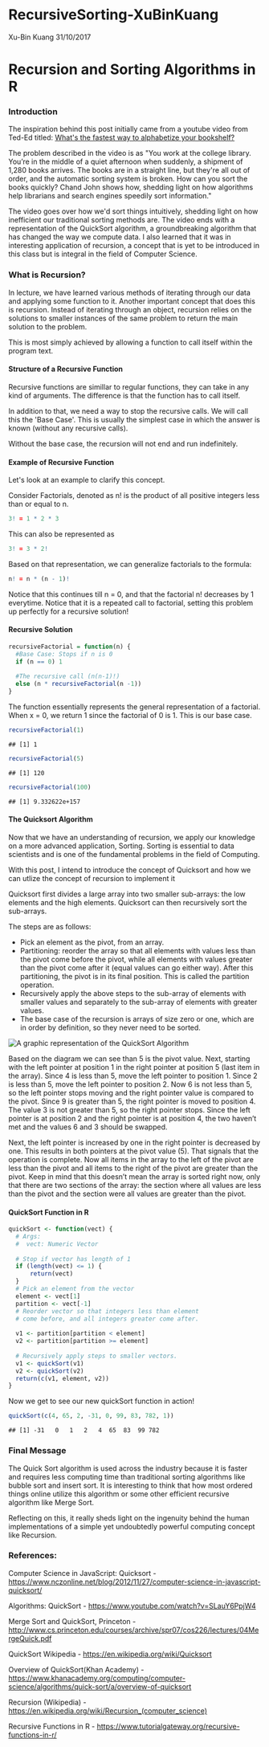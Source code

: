 RecursiveSorting-XuBinKuang
================
Xu-Bin Kuang
31/10/2017

Recursion and Sorting Algorithms in R
=====================================

### Introduction

The inspiration behind this post initially came from a youtube video from Ted-Ed titled: [What's the fastest way to alphabetize your bookshelf?](https://www.youtube.com/watch?v=WaNLJf8xzC4)

The problem described in the video is as "You work at the college library. You’re in the middle of a quiet afternoon when suddenly, a shipment of 1,280 books arrives. The books are in a straight line, but they're all out of order, and the automatic sorting system is broken. How can you sort the books quickly? Chand John shows how, shedding light on how algorithms help librarians and search engines speedily sort information."

The video goes over how we'd sort things intuitively, shedding light on how inefficient our traditional sorting methods are. The video ends with a representation of the QuickSort algorithm, a groundbreaking algorithm that has changed the way we compute data. I also learned that it was in interesting application of recursion, a concept that is yet to be introduced in this class but is integral in the field of Computer Science.

### What is Recursion?

In lecture, we have learned various methods of iterating through our data and applying some function to it. Another important concept that does this is recursion. Instead of iterating through an object, recursion relies on the solutions to smaller instances of the same problem to return the main solution to the problem.

This is most simply achieved by allowing a function to call itself within the program text.

#### Structure of a Recursive Function

Recursive functions are simillar to regular functions, they can take in any kind of arguments. The difference is that the function has to call itself.

In addition to that, we need a way to stop the recursive calls. We will call this the 'Base Case'. This is usually the simplest case in which the answer is known (without any recursive calls).

Without the base case, the recursion will not end and run indefinitely.

#### Example of Recursive Function

Let's look at an example to clarify this concept.

Consider Factorials, denoted as n! is the product of all positive integers less than or equal to n.

``` r
3! = 1 * 2 * 3  
```

This can also be represented as

``` r
3! = 3 * 2!
```

Based on that representation, we can generalize factorials to the formula:

``` r
n! = n * (n - 1)!
```

Notice that this continues till n = 0, and that the factorial n! decreases by 1 everytime. Notice that it is a repeated call to factorial, setting this problem up perfectly for a recursive solution!

#### Recursive Solution

``` r
recursiveFactorial = function(n) {
  #Base Case: Stops if n is 0
  if (n == 0) 1 
  
  #The recursive call (n(n-1)!)
  else (n * recursiveFactorial(n -1))
}
```

The function essentially represents the general representation of a factorial. When x = 0, we return 1 since the factorial of 0 is 1. This is our base case.

``` r
recursiveFactorial(1)
```

    ## [1] 1

``` r
recursiveFactorial(5)
```

    ## [1] 120

``` r
recursiveFactorial(100)
```

    ## [1] 9.332622e+157

#### The Quicksort Algorithm

Now that we have an understanding of recursion, we apply our knowledge on a more advanced application, Sorting. Sorting is essential to data scientists and is one of the fundamental problems in the field of Computing.

With this post, I intend to introduce the concept of Quicksort and how we can utlize the concept of recursion to implement it

Quicksort first divides a large array into two smaller sub-arrays: the low elements and the high elements. Quicksort can then recursively sort the sub-arrays.

The steps are as follows:

-   Pick an element as the pivot, from an array.
-   Partitioning: reorder the array so that all elements with values less than the pivot come before the pivot, while all elements with values greater than the pivot come after it (equal values can go either way). After this partitioning, the pivot is in its final position. This is called the partition operation.
-   Recursively apply the above steps to the sub-array of elements with smaller values and separately to the sub-array of elements with greater values.
-   The base case of the recursion is arrays of size zero or one, which are in order by definition, so they never need to be sorted.

![A graphic representation of the QuickSort Algorithm](../Images/quicksort_partition1.png)

Based on the diagram we can see than 5 is the pivot value. Next, starting with the left pointer at position 1 in the right pointer at position 5 (last item in the array). Since 4 is less than 5, move the left pointer to position 1. Since 2 is less than 5, move the left pointer to position 2. Now 6 is not less than 5, so the left pointer stops moving and the right pointer value is compared to the pivot. Since 9 is greater than 5, the right pointer is moved to position 4. The value 3 is not greater than 5, so the right pointer stops. Since the left pointer is at position 2 and the right pointer is at position 4, the two haven’t met and the values 6 and 3 should be swapped.

Next, the left pointer is increased by one in the right pointer is decreased by one. This results in both pointers at the pivot value (5). That signals that the operation is complete. Now all items in the array to the left of the pivot are less than the pivot and all items to the right of the pivot are greater than the pivot. Keep in mind that this doesn’t mean the array is sorted right now, only that there are two sections of the array: the section where all values are less than the pivot and the section were all values are greater than the pivot.

#### QuickSort Function in R

``` r
quickSort <- function(vect) {
  # Args:
  #  vect: Numeric Vector
  
  # Stop if vector has length of 1
  if (length(vect) <= 1) {
      return(vect)
  }
  # Pick an element from the vector
  element <- vect[1]
  partition <- vect[-1]
  # Reorder vector so that integers less than element
  # come before, and all integers greater come after.
  
  v1 <- partition[partition < element]
  v2 <- partition[partition >= element]
  
  # Recursively apply steps to smaller vectors.
  v1 <- quickSort(v1)
  v2 <- quickSort(v2)
  return(c(v1, element, v2))
}
```

Now we get to see our new quickSort function in action!

``` r
quickSort(c(4, 65, 2, -31, 0, 99, 83, 782, 1))
```

    ## [1] -31   0   1   2   4  65  83  99 782

### Final Message

The Quick Sort algorithm is used across the industry because it is faster and requires less computing time than traditional sorting algorithms like bubble sort and insert sort. It is interesting to think that how most ordered things online utilize this algorithm or some other efficient recursive algorithm like Merge Sort.

Reflecting on this, it really sheds light on the ingenuity behind the human implementations of a simple yet undoubtedly powerful computing concept like Recursion.

### References:

Computer Science in JavaScript: Quicksort - <https://www.nczonline.net/blog/2012/11/27/computer-science-in-javascript-quicksort/>

Algorithms: QuickSort - <https://www.youtube.com/watch?v=SLauY6PpjW4>

Merge Sort and QuickSort, Princeton - <http://www.cs.princeton.edu/courses/archive/spr07/cos226/lectures/04MergeQuick.pdf>

QuickSort Wikipedia - <https://en.wikipedia.org/wiki/Quicksort>

Overview of QuickSort(Khan Academy) - <https://www.khanacademy.org/computing/computer-science/algorithms/quick-sort/a/overview-of-quicksort>

Recursion (Wikipedia) - <https://en.wikipedia.org/wiki/Recursion_(computer_science)>

Recursive Functions in R - <https://www.tutorialgateway.org/recursive-functions-in-r/>
